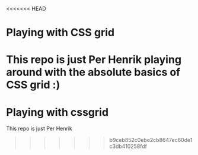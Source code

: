 <<<<<<< HEAD
# Playing with CSS grid

This repo is just Per Henrik playing around with the absolute basics of CSS grid :)
=======
# Playing with cssgrid

This repo is just Per Henrik 
>>>>>>> b9ceb852c0ebe2cb8647ec60de1c3db410258fdf
